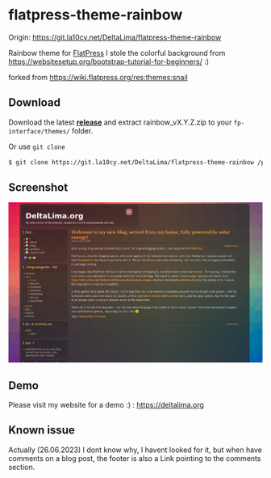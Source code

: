 # flatpress-theme-rainbow

Origin: https://git.la10cy.net/DeltaLima/flatpress-theme-rainbow

Rainbow theme for [FlatPress](flatpress.org) I stole the colorful background from https://websitesetup.org/bootstrap-tutorial-for-beginners/ :)

forked from https://wiki.flatpress.org/res:themes:snail

## Download

Download the latest **[release](https://git.la10cy.net/DeltaLima/flatpress-theme-rainbow/releases)** and extract rainbow_vX.Y.Z.zip to your `fp-interface/themes/` folder.

Or use `git clone`
```bash
$ git clone https://git.la10cy.net/DeltaLima/flatpress-theme-rainbow /path/to/flatpress/fp-interface/themes/rainbow/
```

## Screenshot

![Preview](preview-large.png)

## Demo

Please visit my website for a demo :) : https://deltalima.org

## Known issue

Actually (26.06.2023) I dont know why, I havent looked for it, but when have comments on a blog post, the footer is also a Link pointing to the comments section.
